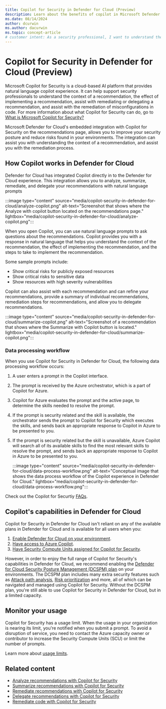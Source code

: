 ```yaml
---
title: Copilot for Security in Defender for Cloud (Preview)
description: Learn about the benefits of copilot in Microsoft Defender for Cloud and how it applies to analyzing your security posture.
ms.date: 08/14/2024
author: dcurwin
ms.author: dacurwin
ms.topic: concept-article
# customer intent: As a security professional, I want to understand the benefits of Copilot in Microsoft Defender for Cloud and how it can help me analyze my security posture.
---
```


# Copilot for Security in Defender for Cloud (Preview)

Microsoft Copilot for Security is a cloud-based AI platform that provides natural language copilot experience. It can help support security professionals to understand the context of a recommendation, the effect of implementing a recommendation, assist with remediating or delegating a recommendation, and assist with the remediation of misconfigurations in code. For more information about what Copilot for Security can do, go to [What is Microsoft Copilot for Security?](/copilot/security/microsoft-security-copilot)

Microsoft Defender for Cloud's embedded integration with Copilot for Security on the recommendations page, allows you to improve your security posture and reduce risks found in your environments. The integration can assist you with understanding the context of a recommendation, and assist you with the remediation process.

## How Copilot works in Defender for Cloud

Defender for Cloud has integrated Copilot directly in to the Defender for Cloud experience. This integration allows you to analyze, summarize, remediate, and delegate your recommendations with natural language prompts

:::image type="content" source="media/copilot-security-in-defender-for-cloud/analyze-copilot.png" alt-text="Screenshot that shows where the Analyze with copilot button located on the recommendations page." lightbox="media/copilot-security-in-defender-for-cloud/analyze-copilot.png":::

When you open Copilot, you can use natural language prompts to ask questions about the recommendations. Copilot provides you with a response in natural language that helps you understand the context of the recommendation, the effect of implementing the recommendation, and the steps to take to implement the recommendation.

Some sample prompts include:

- Show critical risks for publicly exposed resources
- Show critical risks to sensitive data
- Show resources with high severity vulnerabilities

Copilot can also assist with each recommendation and can refine your recommendations, provide a summary of individual recommendations, remediation steps for recommendations, and allow you to delegate recommendations.

:::image type="content" source="media/copilot-security-in-defender-for-cloud/summarize-copilot.png" alt-text="Screenshot of a recommendation that shows where the Summarize with Copilot button is located." lightbox="media/copilot-security-in-defender-for-cloud/summarize-copilot.png":::

### Data processing workflow

When you use Copilot for Security in Defender for Cloud, the following data processing workflow occurs:

1. A user enters a prompt in the Copilot interface.
1. The prompt is received by the Azure orchestrator, which is a part of Copilot for Azure.
1. Copilot for Azure evaluates the prompt and the active page, to determine the skills needed to resolve the prompt.
1. If the prompt is security related and the skill is available, the orchestrator sends the prompt to Copilot for Security which executes the skills, and sends back an appropriate response to Copilot in Azure to be presented to you.
1. If the prompt is security related but the skill is unavailable, Azure Copilot will search all of its available skills to find the most relevant skills to resolve the prompt, and sends back an appropriate response to Copilot in Azure to be presented to you.

    :::image type="content" source="media/copilot-security-in-defender-for-cloud/data-process-workflow.png" alt-text="Conceptual image that shows the data process workflow of the Copilot experience in Defender for Cloud." lightbox="media/copilot-security-in-defender-for-cloud/data-process-workflow.png":::

Check out the Copilot for Securtiy [FAQs](faq-copilot).

## Copilot's capabilities in Defender for Cloud

Copilot for Security in Defender for Cloud isn't reliant on any of the available plans in Defender for Cloud and is available for all users when you:

1. [Enable Defender for Cloud on your environment](connect-azure-subscription.md).
1. [Have access to Azure Copilot](/azure/copilot/overview).
1. [Have Security Compute Units assigned for Copilot for Security](/copilot/security/get-started-security-copilot).

However, in order to enjoy the full range of Copilot for Security's capabilities in Defender for Cloud, we recommend enabling the [Defender for Cloud Security Posture Management (DCSPM) plan](concept-cloud-security-posture-management.md#cspm-features) on your environments. The DCSPM plan includes many extra security features such as [Attack path analysis](how-to-manage-attack-path.md), [Risk prioritization](risk-prioritization.md) and more, all of which can be navigated and managed using Copilot for Security. Without the DCSPM plan, you're still able to use Copilot for Security in Defender for Cloud, but in a limited capacity.

## Monitor your usage

Copilot for Security has a usage limit. When the usage in your organization is nearing its limit, you're notified when you submit a prompt. To avoid a disruption of service, you need to contact the Azure capacity owner or contributor to increase the Security Compute Units (SCU) or limit the number of prompts.

Learn more about [usage limits](/copilot/security/manage-usage). 

## Related content

- [Analyze recommendations with Copilot for Security](analyze-with-copilot.md)
- [Summarize recommendations with Copilot for Security](summarize-with-copilot.md)
- [Remediate recommendations with Copilot for Security](remediate-with-copilot.md)
- [Delegate recommendations with Copilot for Security](delegate-with-copilot.md)
- [Remediate code with Copilot for Security](remediate-code-with-copilot.md)
